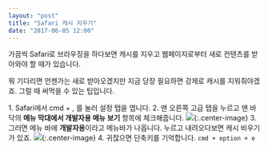 ```yaml
---
layout: "post"
title: "Safari 캐시 지우기"
date: "2017-06-05 12:00"
---
```


가끔씩 Safari로 브라우징을 하다보면 캐시를 지우고 웹페이지로부터 새로 컨텐츠를 받아와야 할 때가 있습니다.

뭐 기다리면 언젠가는 새로 받아오겠지만 지금 당장 필요하면 강제로 캐시를 지워줘야겠죠. 그럴 때 써먹을 수 있는 팁입니다.

1\. Safari에서 cmd + , 를 눌러 설정 탭을 엽니다.
2\. 맨 오른쪽 고급 탭을 누르고 맨 바닥의 **메뉴 막대에서 개발자용 메뉴 보기** 항목에 체크해줍니다.
![](http://d.pr/i/sDpU3i+){:.center-image}
3\. 그러면 메뉴 바에 **개발자용**이라고 메뉴바가 나옵니다. 누르고 내려오다보면 캐시 비우기가 있죠.
![](http://d.pr/i/IAI4im+){:.center-image}
4\. 귀찮으면 단축키를 기억합니다. `cmd + option + e`
